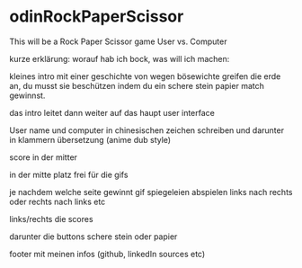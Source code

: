 # odinRockPaperScissor
This will be a Rock Paper Scissor game User vs. Computer


kurze erklärung:
worauf hab ich bock, was will ich machen:

kleines intro mit einer geschichte von wegen bösewichte greifen die erde an, du musst sie beschützen indem du ein schere stein papier match gewinnst.

das intro leitet dann weiter auf das haupt user interface

User name und computer in chinesischen zeichen schreiben und darunter in klammern übersetzung (anime dub style)

score in der mitter

in der mitte platz frei für die gifs

je nachdem welche seite gewinnt gif spiegeleien abspielen links nach rechts oder rechts nach links etc

links/rechts die scores

darunter die buttons schere stein oder papier

footer mit meinen infos (github, linkedIn sources etc)